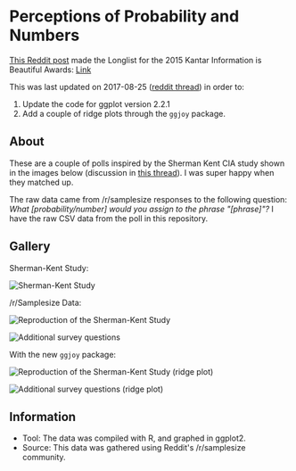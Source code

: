 # Perceptions of Probability and Numbers

[This Reddit post](https://www.reddit.com/r/dataisbeautiful/comments/3hi7ul/oc_what_someone_interprets_when_you_say_probably/) made the Longlist for the 2015 Kantar Information is Beautiful Awards: [Link](http://www.informationisbeautifulawards.com/showcase/818-perceptions-of-probability)

This was last updated on 2017-08-25 ([reddit thread](https://www.reddit.com/r/dataisbeautiful/comments/6vythg/i_redid_my_perceptions_of_probability_and_numbers/)) in order to:

1. Update the code for ggplot version 2.2.1
2. Add a couple of ridge plots through the `ggjoy` package.

## About

These are a couple of polls inspired by the Sherman Kent CIA study shown in the images below (discussion in [this thread](https://np.reddit.com/r/dataisbeautiful/comments/3gmj6h/probable_is_a_vague_word_but_this_image_helps_ive/ctzgwhm)). I was super happy when they matched up.

The raw data came from /r/samplesize responses to the following question: *What [probability/number] would you assign to the phrase "[phrase]"?* I have the raw CSV data from the poll in this repository.

## Gallery

Sherman-Kent Study:

![Sherman-Kent Study](https://www.cia.gov/library/center-for-the-study-of-intelligence/csi-publications/books-and-monographs/psychology-of-intelligence-analysis/fig18.gif/image.gif)

/r/Samplesize Data:

![Reproduction of the Sherman-Kent Study](https://raw.githubusercontent.com/zonination/perceptions/master/plot1.png)

![Additional survey questions](https://raw.githubusercontent.com/zonination/perceptions/master/plot2.png)

With the new `ggjoy` package:

![Reproduction of the Sherman-Kent Study (ridge plot)](https://raw.githubusercontent.com/zonination/perceptions/master/joy1.png)

![Additional survey questions (ridge plot)](https://raw.githubusercontent.com/zonination/perceptions/master/joy2.png)

## Information

* Tool: The data was compiled with R, and graphed in ggplot2.
* Source: This data was gathered using Reddit's /r/samplesize community.

